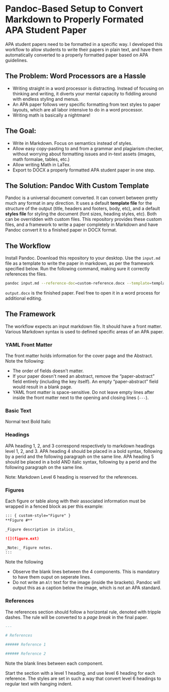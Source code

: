# Pandoc-Based Setup to Convert Markdown to Properly Formated APA Student Paper

APA student papers need to be formatted in a specific way. I developed this workflow to allow students to write their papers in plain text, and have them automatically converted to a properly formatted paper based on APA guidelines.

## The Problem: Word Processors are a Hassle

- Writing straight in a word processor is distracting. Instead of focusing on thinking and writing, it diverts your mental capacity to fiddling around with endless styling and menus.
- An APA paper follows very specific formatting from text styles to paper layouts, which are all labor intensive to do in a word processor.
- Writing math is basically a nightmare!

## The Goal:

- Write in Markdown. Focus on semantics instead of styles.
- Allow easy copy-pasting to and from a grammar and plagiarism checker, without worrying about formatting issues and in-text assets (images, math formalae, tables, etc.)
- Allow writing Math in LaTex.
- Export to DOCX a properly formatted APA student paper in one step.

## The Solution: Pandoc With Custom Template

Pandoc is a universal document converted. It can convert between pretty much any format in any direction. It uses a default **template file** for the structure of the output (title, headers and footers, body, etc), and a default **styles file** for styling the document (font sizes, heading styles, etc). Both can be overridden with custom files. This repository provides these custom files, and a framework to write a paper completely in Markdown and have Pandoc convert it to a finished paper in DOCX format.

## The Workflow

Install Pandoc.
Download this repository to your desktop.
Use the `input.md` file as a template to write the paper in markdown, as per the framework specified below.
Run the following command, making sure it correctly references the files.

```sh
pandoc input.md --reference-doc=custom-reference.docx --template=template.openxml --lua-filter=filter.lua -o output.docx
```

`output.docx` is the finished paper. Feel free to open it in a word process for additional editing.

## The Framework

The workflow expects an input markdown file. It should have a front matter. Various Markdown syntax is used to defined specific areas of an APA paper.

### YAML Front Matter

The front matter holds information for the cover page and the Abstract. Note the following:

- The order of fields doesn't matter.
- If your paper doesn't need an abstract, remove the “paper-abstract” field entirely (including the key itself). An empty “paper-abstract” field would result in a blank page.
- YAML front matter is space-sensitive. Do not leave empty lines after inside the front matter next to the opening and closing lines (`---`).

### Basic Text

Normal text
Bold
Italic

### Headings

APA heading 1, 2, and 3 correspond respectively to markdown headings level 1, 2, and 3.
APA heading 4 should be placed in a bold syntax, following by a perid and the following paragraph on the same line.
APA heading 5 should be placed in a bold AND italic syntax, following by a perid and the following paragraph on the same line.

Note: Markdown Level 6 heading is reserved for the references.

### Figures

Each figure or table along with their associated information must be wrapped in a fenced block as per this example:

```md
::: { custom-style="Figure" }
**Figure #**

_Figure description in italics_

![](figure.ext)

_Note:_ Figure notes.
:::
```

Note the following

- Observe the blank lines between the 4 components. This is mandatory to have them ouput on seperate lines.
- Do not write an `Alt` text for the image (inside the brackets). Pandoc will output this as a caption below the image, which is not an APA standard.

### References

The references section should follow a horizontal rule, denoted with tripple dashes. The rule will be converted to a _page break_ in the final paper.

```md
---

# References

###### Reference 1

###### Reference 2
```

Note the blank lines between each component.

Start the section with a level 1 heading, and use level 6 heading for each reference. The styles are set in such a way that convert level 6 headings to regular text with hanging indent.

